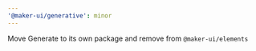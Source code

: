 ```yaml
---
'@maker-ui/generative': minor
---
```


Move Generate to its own package and remove from `@maker-ui/elements`
